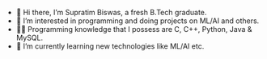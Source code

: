 - 👋 Hi there, I’m Supratim Biswas, a fresh B.Tech graduate.
- 👀 I’m interested in programming and doing projects on ML/AI and others.
- 👨‍💻 Programming knowledge that I possess are C, C++, Python, Java & MySQL.
- 🌱 I’m currently learning new technologies like ML/AI etc.
<!--- 💞️ I’m looking to collaborate on ...
- 📫 How to reach me ...
--->
<!---
Supratim786/Supratim786 is a ✨ special ✨ repository because its `README.md` (this file) appears on your GitHub profile.
You can click the Preview link to take a look at your changes.
--->

